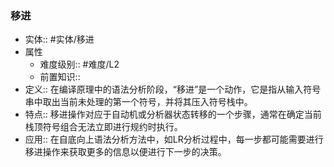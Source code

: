 ###  移进 
- 实体:: #实体/移进 
- 属性
	- 难度级别:: #难度/L2 
	- 前置知识::
- 定义:: 在编译原理中的语法分析阶段，“移进”是一个动作，它是指从输入符号串中取出当前未处理的第一个符号，并将其压入符号栈中。
- 特点:: 移进操作对应于自动机或分析器状态转移的一个步骤，通常在确定当前栈顶符号组合无法立即进行规约时执行。
- 应用:: 在自底向上语法分析方法中，如LR分析过程中，每一步都可能需要进行移进操作来获取更多的信息以便进行下一步的决策。